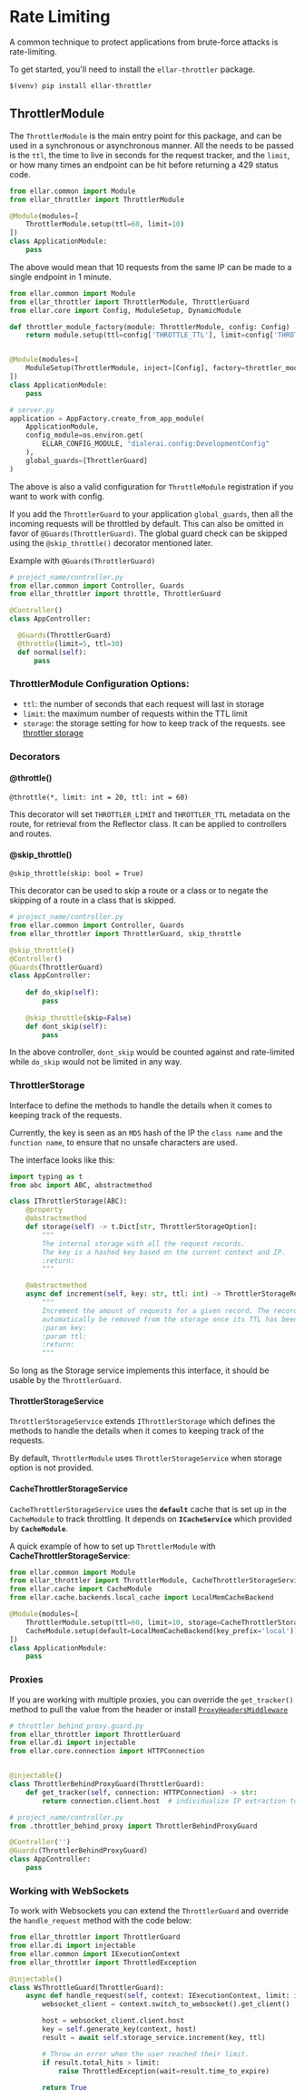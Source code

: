 # **Rate Limiting**
A common technique to protect applications from brute-force attacks is rate-limiting. 

To get started, you'll need to install the `ellar-throttler` package.

```shell
$(venv) pip install ellar-throttler
```

## **ThrottlerModule**

The `ThrottlerModule` is the main entry point for this package, and can be used in a synchronous or asynchronous manner. 
All the needs to be passed is the `ttl`, the time to live in seconds for the request tracker, and the `limit`, 
or how many times an endpoint can be hit before returning a 429 status code.

```python
from ellar.common import Module
from ellar_throttler import ThrottlerModule

@Module(modules=[
    ThrottlerModule.setup(ttl=60, limit=10)
])
class ApplicationModule:
    pass
```
The above would mean that 10 requests from the same IP can be made to a single endpoint in 1 minute.

```python
from ellar.common import Module
from ellar_throttler import ThrottlerModule, ThrottlerGuard
from ellar.core import Config, ModuleSetup, DynamicModule

def throttler_module_factory(module: ThrottlerModule, config: Config) -> DynamicModule:
    return module.setup(ttl=config['THROTTLE_TTL'], limit=config['THROTTLE_LIMIT'])


@Module(modules=[
    ModuleSetup(ThrottlerModule, inject=[Config], factory=throttler_module_factory)
])
class ApplicationModule:
    pass

# server.py
application = AppFactory.create_from_app_module(
    ApplicationModule,
    config_module=os.environ.get(
        ELLAR_CONFIG_MODULE, "dialerai.config:DevelopmentConfig"
    ),
    global_guards=[ThrottlerGuard]
)
```
The above is also a valid configuration for `ThrottleModule` registration if you want to work with config.

If you add the `ThrottlerGuard` to your application `global_guards`, then all the incoming requests will be throttled by default. 
This can also be omitted in favor of `@Guards(ThrottlerGuard)`. The global guard check can be skipped using the `@skip_throttle()` decorator mentioned later.

Example with `@Guards(ThrottlerGuard)`
```python
# project_name/controller.py
from ellar.common import Controller, Guards
from ellar_throttler import throttle, ThrottlerGuard

@Controller()
class AppController:

  @Guards(ThrottlerGuard)
  @throttle(limit=5, ttl=30)
  def normal(self):
      pass

```

### **ThrottlerModule Configuration Options:**

- `ttl`:	the number of seconds that each request will last in storage
- `limit`:	the maximum number of requests within the TTL limit
- `storage`: the storage setting for how to keep track of the requests. see [throttler storage](#throttlerstorageservice)


### Decorators

#### @throttle()
```
@throttle(*, limit: int = 20, ttl: int = 60)
```
This decorator will set `THROTTLER_LIMIT` and `THROTTLER_TTL` metadata on the route, for retrieval from the Reflector class. 
It can be applied to controllers and routes.

#### @skip_throttle()
```
@skip_throttle(skip: bool = True)
```
This decorator can be used to skip a route or a class or to negate the skipping of a route in 
a class that is skipped.

```python
# project_name/controller.py
from ellar.common import Controller, Guards
from ellar_throttler import ThrottlerGuard, skip_throttle

@skip_throttle()
@Controller()
@Guards(ThrottlerGuard)
class AppController:
  
    def do_skip(self):
        pass
  
    @skip_throttle(skip=False)
    def dont_skip(self):
        pass
```
In the above controller, `dont_skip` would be counted against and 
rate-limited while `do_skip` would not be limited in any way.

### **ThrottlerStorage**
Interface to define the methods to handle the details when it comes to keeping track of the requests.

Currently, the key is seen as an `MD5` hash of the IP the `class name` and the `function name`, 
to ensure that no unsafe characters are used.

The interface looks like this:

```python
import typing as t
from abc import ABC, abstractmethod

class IThrottlerStorage(ABC):
    @property
    @abstractmethod
    def storage(self) -> t.Dict[str, ThrottlerStorageOption]:
        """
        The internal storage with all the request records.
        The key is a hashed key based on the current context and IP.
        :return:
        """

    @abstractmethod
    async def increment(self, key: str, ttl: int) -> ThrottlerStorageRecord:
        """
        Increment the amount of requests for a given record. The record will
        automatically be removed from the storage once its TTL has been reached.
        :param key:
        :param ttl:
        :return:
        """
```
So long as the Storage service implements this interface, it should be usable by the `ThrottlerGuard`.

#### **ThrottlerStorageService**
`ThrottlerStorageService` extends `IThrottlerStorage` which defines the methods to handle the details when 
it comes to keeping track of the requests.

By default, `ThrottlerModule` uses `ThrottlerStorageService` when storage option is not provided.

#### **CacheThrottlerStorageService**
`CacheThrottlerStorageService` uses the **`default`** cache that is set up in the `CacheModule` to track throttling.
It depends on **`ICacheService`** which provided by **`CacheModule`**.

A quick example of how to set up `ThrottlerModule` with **CacheThrottlerStorageService**:

```python
from ellar.common import Module
from ellar_throttler import ThrottlerModule, CacheThrottlerStorageService
from ellar.cache import CacheModule
from ellar.cache.backends.local_cache import LocalMemCacheBackend

@Module(modules=[
    ThrottlerModule.setup(ttl=60, limit=10, storage=CacheThrottlerStorageService),
    CacheModule.setup(default=LocalMemCacheBackend(key_prefix='local'))
])
class ApplicationModule:
    pass
```

### **Proxies**
If you are working with multiple proxies, you can override the `get_tracker()` method to pull the value from the header or install 
[`ProxyHeadersMiddleware`](https://github.com/encode/uvicorn/blob/master/uvicorn/middleware/proxy_headers.py)

```python
# throttler_behind_proxy.guard.py
from ellar_throttler import ThrottlerGuard
from ellar.di import injectable
from ellar.core.connection import HTTPConnection


@injectable()
class ThrottlerBehindProxyGuard(ThrottlerGuard):
    def get_tracker(self, connection: HTTPConnection) -> str:
        return connection.client.host  # individualize IP extraction to meet your own needs

# project_name/controller.py
from .throttler_behind_proxy import ThrottlerBehindProxyGuard

@Controller('')
@Guards(ThrottlerBehindProxyGuard)
class AppController:
    pass
```

### **Working with WebSockets**
To work with Websockets you can extend the `ThrottlerGuard` and override the `handle_request` method with the code below:
```python
from ellar_throttler import ThrottlerGuard
from ellar.di import injectable
from ellar.common import IExecutionContext
from ellar_throttler import ThrottledException

@injectable()
class WsThrottleGuard(ThrottlerGuard):
    async def handle_request(self, context: IExecutionContext, limit: int, ttl: int) -> bool:
        websocket_client = context.switch_to_websocket().get_client()

        host = websocket_client.client.host
        key = self.generate_key(context, host)
        result = await self.storage_service.increment(key, ttl)

        # Throw an error when the user reached their limit.
        if result.total_hits > limit:
            raise ThrottledException(wait=result.time_to_expire)
        
        return True
```
